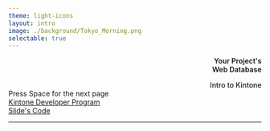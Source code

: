 ```yaml
---
theme: light-icons
layout: intro
image: ./background/Tokyo_Morning.png
selectable: true
---
```


  <div class="mb-4 absolute top-10 left-35" style="text-align: right;">
    <div class="text-8xl text-primary-lighter text-opacity-80" style="font-weight:600;" >
      Your Project's <light-icon icon="settings"/>
    </div>
    <div class="text-8xl text-white text-opacity-80" style="font-weight:600;" >
      Web Database
    </div>
    <div><p></p></div>
    <span class="text-6xl text-primary-lighter text-opacity-80" style="font-weight:500;" >
      Intro to Kintone <light-icon icon="cloud-storm"/>
    </span>
  </div>

<div class="absolute bottom-5 left-12">
  <span @click="$slidev.nav.next" class="p-1 rounded cursor-pointer hover:bg-white hover:bg-opacity-10 hover:opacity-90 opacity-60 flex justify-center items-center">
    Press Space for the next page  <light-icon icon="arrow-narrow-right" size="24px"/>
  </span>
</div>

<div class="absolute bottom-5 right-12">
  <div class="p-1 rounded cursor-pointer hover:bg-white hover:bg-opacity-10 hover:opacity-90 opacity-60 flex justify-center items-center">
    <a
      href="https://kintone.dev/"
      target="_blank"
      alt="Kintone Developer Program"
      class="!hover:text-white">
      Kintone Developer Program  <light-icon icon="book" size="24px"/>
    </a>
  </div>
  <div class="p-1 rounded cursor-pointer hover:bg-white hover:bg-opacity-10 hover:opacity-90 opacity-60 flex justify-center items-center">
    <a
      href="https://github.com/ahandsel/Talks"
      target="_blank"
      alt="GitHub"
      class="!hover:text-white">
      Slide's Code  <light-icon icon="brand-github" size="24px"/>
    </a>
  </div>
</div>

<!--
The last comment block of each slide will be treated as slide notes. It will be visible and editable in Presenter Mode along with the slide. [Read more in the docs](https://sli.dev/guide/syntax.html#notes)
-->

---
